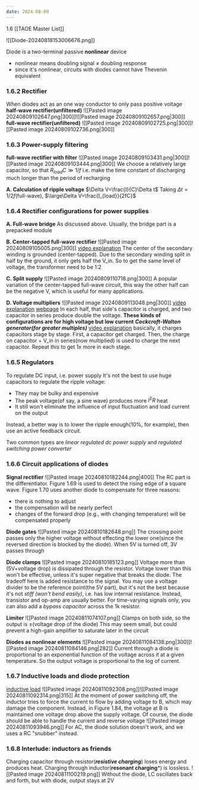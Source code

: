 ```yaml
---
date: 2024-08-09
---
```

1.6
[[TAOE Master List]]

![[Diode-20240818153006676.png]]

Diode is a two-terminal passive **nonlinear** device
- nonlinear means doubling signal $\neq$ doubling response
- since it's nonlinear, circuits with diodes cannot have Thevenin equivalent

### 1.6.2 Rectifier
When diodes act as an one way conductor to only pass positive voltage
**half-wave rectifier(unfiltered)**
![[Pasted image 20240809102647.png|300]]![[Pasted image 20240809102657.png|300]]
**full-wave rectifier(unfiltered)**
![[Pasted image 20240809102725.png|300]]![[Pasted image 20240809102736.png|300]]

### 1.6.3 Power-supply filtering
**full-wave rectifier with filter**
![[Pasted image 20240809103431.png|300]]![[Pasted image 20240809103444.png|300]]
We choose a relatively large capacitor, so that $R_{load}C \gg 1/f$
	i.e. make the time constant of discharging much longer than the period of recharging

**A. Calculation of ripple voltage**
$\Delta V=\frac{I}{C}\Delta t$
Taking $\Delta t = 1/2f$(full-wave), $\large\Delta V=\frac{I_{load}}{2fC}$

### 1.6.4 Rectifier configurations for power supplies
**A. Full-wave bridge**
As discussed above. Usually, the bridge part is a prepacked module

**B. Center-tapped full-wave rectifier**
![[Pasted image 20240809105005.png|300]]
[video explanation](https://www.youtube.com/watch?v=mVzN_twa_z0)
The center of the secondary winding is grounded (center-tapped).
Due to the secondary winding split in half by the ground, it only gets half the V_in. So to get the same level of voltage, the transformer need to be 1:2

**C. Split supply**
![[Pasted image 20240809110718.png|300]]
A popular variation of the center-tapped full-wave circuit, this way the other half can be the negative V, which is useful for many applications.

**D. Voltage multipliers**
![[Pasted image 20240809113048.png|300]]
[video explanation](https://www.youtube.com/watch?v=iDQRB8DOJE4)
[webpage](https://www.kemet.com/en/us/technical-resources/voltage-doublers.html)
In each half, that side's capacitor is charged, and two capacitor in series produce double the voltage. **These kinds of configurations are for high voltage but low current**
***Cockcroft-Walton generator(for greater multiples)***
[video explanation](https://www.youtube.com/watch?v=litsAzP4oqw)
basically, it charges capacitors stage by stage. First, a capacitor get charged. Then, the charge on capacitor + V_in in series(now multiplied) is used to charge the next capacitor. Repeat this to get 1x more in each stage.

### 1.6.5 Regulators
To regulate DC input, i.e. power supply
It's not the best to use huge capacitors to regulate the ripple voltage:
- They may be bulky and expensive
- The peak voltage(of say, a sine wave) produces more $I^2R$ heat
- It still won't eliminate the influence of input fluctuation and load current on the output

Instead, a better way is to lower the ripple enough(10%, for example), then use an active feedback circuit.

Two common types are *linear regulated dc power supply* and *regulated switching power converter*

### 1.6.6 Circuit applications of diodes
**Signal rectifier**
![[Pasted image 20240810182244.png|400]]
The RC part is the differentiator. Figure 1.69 is used to detect the rising edge of a square wave.
Figure 1.70 uses another diode to compensate for three reasons:
- there is nothing to adjust
- the compensation will be nearly perfect
- changes of the forward drop (e.g., with changing temperature) will be compensated properly

**Diode gates**
![[Pasted image 20240810182648.png]]
The crossing point passes only the higher voltage without effecting the lower one(since the reversed direction is blocked by the diode). When 5V is turned off, 3V passes through

**Diode clamps**
![[Pasted image 20240810185123.png]]
Voltage more than (5V+voltage drop) is dissipated through the resistor. 
Voltage lower than this won't be effective, unless it's super negative that breaks the diode.
The tradeoff here is added resistance to the signal.
You may use a voltage divider to be the reference point(the 5V part), but it's not the best because it's not *stiff (won't bend easily)*, i.e. has low internal resistance.
Instead, transistor and op-amp are usually better.
For time-varying signals only, you can also add a *bypass capacitor* across the 1k resistor. 

**Limiter**
![[Pasted image 20240811074107.png]]
Clamps on both side, so the output is $\pm$(voltage drop of the diode)
This may seem small, but could prevent a high-gain amplifier to saturate later in the circuit

**Diodes as nonlinear elements**
![[Pasted image 20240811084138.png|300]]![[Pasted image 20240811084146.png|282]]
Current through a diode is proportional to an exponential function of the voltage across it at a given temperature. So the output voltage is proportional to the log of current.

### 1.6.7 Inductive loads and diode protection
[inductive load](https://www.allaboutcircuits.com/textbook/direct-current/chpt-15/magnetic-fields-and-inductance/)
![[Pasted image 20240811092308.png]]![[Pasted image 20240811092314.png|315]]
At the moment of power switching off, the inductor tries to force the current to flow by adding voltage to B, which may damage the component. Instead, in Figure 1.84, the voltage at B is maintained one voltage drop above the supply voltage. Of course, the diode should be able to handle the current and reverse voltage
![[Pasted image 20240811093946.png]]
For AC, the diode solution doesn't work, and we uses a RC "snubber" instead.

### 1.6.8 Interlude: inductors as friends
Charging capacitor through resistor(***resistive charging***) loses energy and produces heat.
Charging through inductor(**resonant charging***) is lossless.
![[Pasted image 20240811100219.png]]
Without the diode, LC oscillates back and forth, but with diode, output stays at 2V


